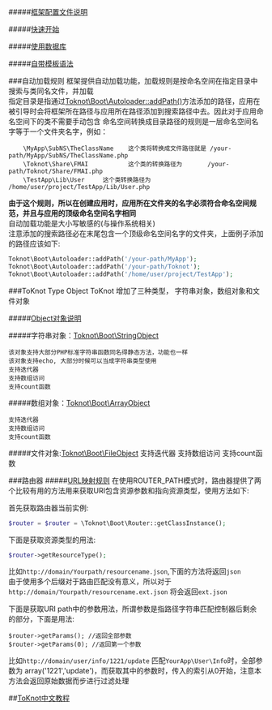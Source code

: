 #####[框架配置文件说明](https://github.com/chopins/toknot/blob/master/doc/%E6%A1%86%E6%9E%B6%E9%85%8D%E7%BD%AE%E6%96%87%E4%BB%B6%E8%AF%B4%E6%98%8E%28%E9%92%88%E5%AF%B93.0%29.md)

#####[快速开始](https://github.com/chopins/toknot/blob/master/doc/quickstart.first-app.mdown)

#####[使用数据库](https://github.com/chopins/toknot/blob/master/doc/use.database.mdown)

#####[自带模板语法](https://github.com/chopins/toknot/blob/master/doc/toknot-view-template-doc.mdown)

###自动加载规则
   框架提供自动加载功能，加载规则是按命名空间在指定目录中搜索与类同名文件，并加载  
   指定目录是指通过[Toknot\Boot\Autoloader::addPath()](http://toknot.com/toknot/class-Toknot.Boot.Autoloader.html)方法添加的路径，应用在被引导时会将框架所在路径与应用所在路径添加到搜索路径中去。因此对于应用命名空间下的类不需要手动包含
   命名空间转换成目录路径的规则是一层命名空间名字等于一个文件夹名字，例如：

        \MyApp\SubNS\TheClassName    这个类将转换成文件路径就是 /your-path/MyApp/SubNS/TheClassName.php
        \Toknot\Share\FMAI           这个类的转换路径为       /your-path/Toknot/Share/FMAI.php
        \TestApp\Lib\User     这个类转换路径为         /home/user/project/TestApp/Lib/User.php

   **由于这个规则，所以在创建应用时，应用所在文件夹的名字必须符合命名空间规范，并且与应用的顶级命名空间名字相同**  
   自动加载功能是大小写敏感的(与操作系统相关)  
   注意添加的搜索路径必在末尾包含一个顶级命名空间名字的文件夹，上面例子添加的路径应该如下:

```php
Toknot\Boot\Autoloader::addPath('/your-path/MyApp');
Toknot\Boot\Autoloader::addPath('/your-path/Toknot');
Toknot\Boot\Autoloader::addPath('/home/user/project/TestApp');
```
    
###ToKnot Type Object
ToKnot 增加了三种类型， 字符串对象，数组对象和文件对象

#####[Object对象说明](https://github.com/chopins/toknot/blob/master/doc/Object%E5%AF%B9%E8%B1%A1%E8%AF%B4%E6%98%8E.mdown)

#####字符串对象：[Toknot\Boot\StringObject](http://toknot.com/toknot/class-Toknot.Boot.StringObject.html)

    该对象支持大部分PHP标准字符串函数同名得静态方法，功能也一样
    该对象支持echo, 大部分时候可以当成字符串类型使用
    支持迭代器
    支持数组访问
    支持count函数

#####数组对象：[Toknot\Boot\ArrayObject](http://toknot.com/toknot/class-Toknot.Boot.ArrayObject.html)
    
    支持迭代器
    支持数组访问
    支持count函数
    
#####文件对象:[Toknot\Boot\FileObject](http://toknot.com/toknot/class-Toknot.Boot.FileObject.html)
    支持迭代器
    支持数组访问
    支持count函数

###路由器
#####[URL映射规则](https://github.com/chopins/toknot/blob/master/doc/toknot-url-mapping-doc.mdown)
在使用ROUTER_PATH模式时，路由器提供了两个比较有用的方法用来获取URI包含资源参数和指向资源类型，使用方法如下:

首先获取路由器当前实例:

```php
$router = $router = \Toknot\Boot\Router::getClassInstance();
```
下面是获取资源类型的用法:

```php
$router->getResourceType(); 
```
比如`http://domain/Yourpath/resourcename.json`,下面的方法将返回`json`  
由于使用多个后缀对于路由匹配没有意义，所以对于`http://domain/Yourpath/resourcename.ext.json` 将会返回`ext.json`    

下面是获取URI path中的参数用法，所谓参数是指路径字符串匹配控制器后剩余的部分，下面是用法:

```
$router->getParams(); //返回全部参数
$router->getParams(0); //返回第一个参数
```
比如`http://domain/user/info/1221/update` 匹配`YourApp\User\Info`时，全部参数为 array('1221','update')，而获取其中的参数时，传入的索引从0开始，注意本方法会返回原始数据而步进行过滤处理

##[ToKnot中文教程](http://toknot.com/category/tutorials/)
